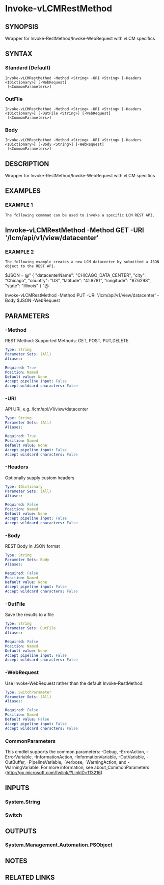 # Invoke-vLCMRestMethod

## SYNOPSIS
Wrapper for Invoke-RestMethod/Invoke-WebRequest with vLCM specifics

## SYNTAX

### Standard (Default)
```
Invoke-vLCMRestMethod -Method <String> -URI <String> [-Headers <IDictionary>] [-WebRequest]
 [<CommonParameters>]
```

### OutFile
```
Invoke-vLCMRestMethod -Method <String> -URI <String> [-Headers <IDictionary>] [-OutFile <String>] [-WebRequest]
 [<CommonParameters>]
```

### Body
```
Invoke-vLCMRestMethod -Method <String> -URI <String> [-Headers <IDictionary>] [-Body <String>] [-WebRequest]
 [<CommonParameters>]
```

## DESCRIPTION
Wrapper for Invoke-RestMethod/Invoke-WebRequest with vLCM specifics

## EXAMPLES

### EXAMPLE 1
```
The following commnad can be used to invoke a specific LCM REST API.
```

Invoke-vLCMRestMethod -Method GET -URI '/lcm/api/v1/view/datacenter'
-

### EXAMPLE 2
```
The following example creates a new LCM datacenter by submitted a JSON object to the REST API.
```

$JSON = @"
  {
    "datacenterName": "CHICAGO_DATA_CENTER",
    "city": "Chicago",
    "country": "US",
    "latitude": "41.8781",
    "longitude": "87.6298",
    "state": "Illinois"
  }
"@

Invoke-vLCMRestMethod -Method PUT -URI '/lcm/api/v1/view/datacenter' -Body $JSON -WebRequest

## PARAMETERS

### -Method
REST Method:
Supported Methods: GET, POST, PUT,DELETE

```yaml
Type: String
Parameter Sets: (All)
Aliases:

Required: True
Position: Named
Default value: None
Accept pipeline input: False
Accept wildcard characters: False
```

### -URI
API URI, e.g.
/lcm/api/v1/view/datacenter

```yaml
Type: String
Parameter Sets: (All)
Aliases:

Required: True
Position: Named
Default value: None
Accept pipeline input: False
Accept wildcard characters: False
```

### -Headers
Optionally supply custom headers

```yaml
Type: IDictionary
Parameter Sets: (All)
Aliases:

Required: False
Position: Named
Default value: None
Accept pipeline input: False
Accept wildcard characters: False
```

### -Body
REST Body in JSON format

```yaml
Type: String
Parameter Sets: Body
Aliases:

Required: False
Position: Named
Default value: None
Accept pipeline input: False
Accept wildcard characters: False
```

### -OutFile
Save the results to a file

```yaml
Type: String
Parameter Sets: OutFile
Aliases:

Required: False
Position: Named
Default value: None
Accept pipeline input: False
Accept wildcard characters: False
```

### -WebRequest
Use Invoke-WebRequest rather than the default Invoke-RestMethod

```yaml
Type: SwitchParameter
Parameter Sets: (All)
Aliases:

Required: False
Position: Named
Default value: False
Accept pipeline input: False
Accept wildcard characters: False
```

### CommonParameters
This cmdlet supports the common parameters: -Debug, -ErrorAction, -ErrorVariable, -InformationAction, -InformationVariable, -OutVariable, -OutBuffer, -PipelineVariable, -Verbose, -WarningAction, and -WarningVariable.
For more information, see about_CommonParameters (http://go.microsoft.com/fwlink/?LinkID=113216).

## INPUTS

### System.String
### Switch
## OUTPUTS

### System.Management.Automation.PSObject
## NOTES

## RELATED LINKS
